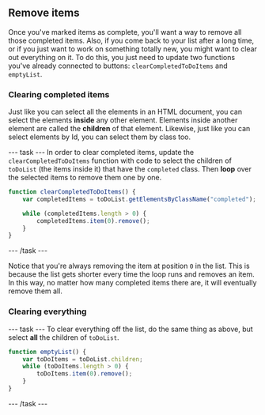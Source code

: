 ## Remove items
Once you've marked items as complete, you'll want a way to remove all those completed items. Also, if you come back to your list after a long time, or if you just want to work on something totally new, you might want to clear out everything on it. To do this, you just need to update two functions you've already connected to buttons: `clearCompletedToDoItems` and `emptyList`.

### Clearing completed items
Just like you can select all the elements in an HTML document, you can select the elements **inside** any other element. Elements inside another element are called the **children** of that element. Likewise, just like you can select elements by Id, you can select them by class too.

--- task ---
In order to clear completed items, update the `clearCompletedToDoItems` function with code to select the children of `toDoList` (the items inside it) that have the `completed` class. Then **loop** over the selected items to remove them one by one. 

```JavaScript
function clearCompletedToDoItems() {
    var completedItems = toDoList.getElementsByClassName("completed");

    while (completedItems.length > 0) {
        completedItems.item(0).remove();
    }
}
```
--- /task ---

Notice that you're always removing the item at position `0` in the list. This is because the list gets shorter every time the loop runs and removes an item. In this way, no matter how many completed items there are, it will eventually remove them all.

### Clearing everything
--- task ---
To clear everything off the list, do the same thing as above, but select **all** the children of `toDoList`.

```JavaScript
function emptyList() {
    var toDoItems = toDoList.children;
    while (toDoItems.length > 0) {
        toDoItems.item(0).remove();
    }
}
```
--- /task ---
